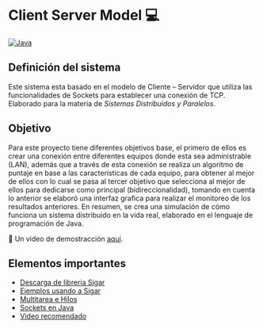 # Client Server Model :computer:

[![Java](https://forthebadge.com/images/badges/made-with-java.svg)](https://forthebadge.com)

## Definición del sistema
Este sistema esta basado en el modelo de Cliente – Servidor que utiliza las funcionalidades
de Sockets para establecer una conexión de TCP. Elaborado para la materia de _Sistemas Distribuidos y Paralelos_.

## Objetivo
Para este proyecto tiene diferentes objetivos base, el primero de ellos es crear una conexión
entre diferentes equipos donde esta sea administrable (LAN), además que a través de esta
conexión se realiza un algoritmo de puntaje en base a las características de cada equipo, para
obtener al mejor de ellos con lo cual se pasa al tercer objetivo que selecciona al mejor de ellos
para dedicarse como principal (bidireccionalidad), tomando en cuenta lo anterior se elaboró
una interfaz grafica para realizar el monitoreo de los resultados anteriores. En resumen, se
crea una simulación de cómo funciona un sistema distribuido en la vida real, elaborado en el
lenguaje de programación de Java.

:movie_camera: Un video de demostracción [aquí](https://www.youtube.com/watch?v=kntvGVsnLsw).

## Elementos importantes
- [Descarga de libreria Sigar](https://github.com/hyperic/sigar)
- [Ejemplos usando a Sigar](https://www.programcreek.com/java-api-examples/?api=org.hyperic.sigar.Sigar)
- [Multitarea e Hilos](https://jarroba.com/multitarea-e-hilos-facil-y-muchas-ventajas/)
- [Sockets en Java ](https://www.programacion.com.py/escritorio/java-escritorio/sockets-en-java-udp-y-tcp)
- [Video recomendado](https://www.youtube.com/watch?v=XN0J4rzj-NA)
